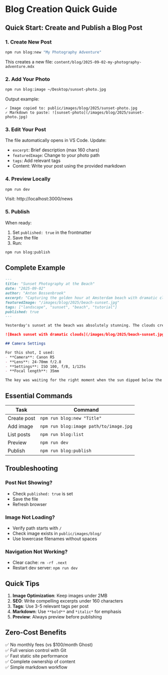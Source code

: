 # Blog Creation Quick Guide

## Quick Start: Create and Publish a Blog Post

### 1. Create New Post
```bash
npm run blog:new "My Photography Adventure"
```
This creates a new file: `content/blog/2025-09-02-my-photography-adventure.mdx`

### 2. Add Your Photo
```bash
npm run blog:image ~/Desktop/sunset-photo.jpg
```
Output example:
```
✓ Image copied to: public/images/blog/2025/sunset-photo.jpg
✓ Markdown to paste: ![sunset-photo](/images/blog/2025/sunset-photo.jpg)
```

### 3. Edit Your Post
The file automatically opens in VS Code. Update:
- `excerpt`: Brief description (max 160 chars)
- `featuredImage`: Change to your photo path
- `tags`: Add relevant tags
- Content: Write your post using the provided markdown

### 4. Preview Locally
```bash
npm run dev
```
Visit: http://localhost:3000/news

### 5. Publish
When ready:
1. Set `published: true` in the frontmatter
2. Save the file
3. Run:
```bash
npm run blog:publish
```

## Complete Example

```markdown
---
title: "Sunset Photography at the Beach"
date: "2025-09-02"
author: "Anton Bossenbroek"
excerpt: "Capturing the golden hour at Amsterdam beach with dramatic clouds and vibrant colors."
featuredImage: "/images/blog/2025/beach-sunset.jpg"
tags: ["landscape", "sunset", "beach", "tutorial"]
published: true
---

Yesterday's sunset at the beach was absolutely stunning. The clouds created perfect patterns for a dramatic sky.

![Beach sunset with dramatic clouds](/images/blog/2025/beach-sunset.jpg)

## Camera Settings

For this shot, I used:
- **Camera**: Canon R5
- **Lens**: 24-70mm f/2.8
- **Settings**: ISO 100, f/8, 1/125s
- **Focal length**: 35mm

The key was waiting for the right moment when the sun dipped below the clouds...
```

## Essential Commands

| Task | Command |
|------|---------|
| Create post | `npm run blog:new "Title"` |
| Add image | `npm run blog:image path/to/image.jpg` |
| List posts | `npm run blog:list` |
| Preview | `npm run dev` |
| Publish | `npm run blog:publish` |

## Troubleshooting

### Post Not Showing?
- Check `published: true` is set
- Save the file
- Refresh browser

### Image Not Loading?
- Verify path starts with `/`
- Check image exists in `public/images/blog/`
- Use lowercase filenames without spaces

### Navigation Not Working?
- Clear cache: `rm -rf .next`
- Restart dev server: `npm run dev`

## Quick Tips

1. **Image Optimization**: Keep images under 2MB
2. **SEO**: Write compelling excerpts under 160 characters
3. **Tags**: Use 3-5 relevant tags per post
4. **Markdown**: Use `**bold**` and `*italic*` for emphasis
5. **Preview**: Always preview before publishing

## Zero-Cost Benefits

✅ No monthly fees (vs $100/month Ghost)  
✅ Full version control with Git  
✅ Fast static site performance  
✅ Complete ownership of content  
✅ Simple markdown workflow  